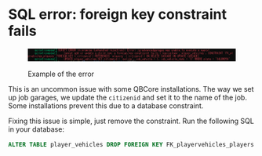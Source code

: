 # SQL error: foreign key constraint fails

<figure><img src="../../.gitbook/assets/image (19).png" alt=""><figcaption><p>Example of the error</p></figcaption></figure>

This is an uncommon issue with some QBCore installations. The way we set up job garages, we update the `citizenid` and set it to the name of the job. Some installations prevent this due to a database constraint.

Fixing this issue is simple, just remove the constraint. Run the following SQL in your database:

```sql
ALTER TABLE player_vehicles DROP FOREIGN KEY FK_playervehicles_players
```
